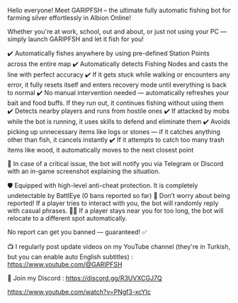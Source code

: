 Hello everyone! Meet GARIPFSH – the ultimate fully automatic fishing bot for farming silver effortlessly in Albion Online!

Whether you're at work, school, out and about, or just not using your PC — simply launch GARIPFSH and let it fish for you!

✔️ Automatically fishes anywhere by using pre-defined Station Points across the entire map
✔️ Automatically detects Fishing Nodes and casts the line with perfect accuracy
✔️ If it gets stuck while walking or encounters any error, it fully resets itself and enters recovery mode until everything is back to normal
✔️ No manual intervention needed — automatically refreshes your bait and food buffs. If they run out, it continues fishing without using them
✔️ Detects nearby players and runs from hostile ones
✔️ If attacked by mobs while the bot is running, it uses skills to defend and eliminate them
✔️ Avoids picking up unnecessary items like logs or stones — if it catches anything other than fish, it cancels instantly
✔️ If it attempts to catch too many trash items like wood, it automatically moves to the next closest point

🚨 In case of a critical issue, the bot will notify you via Telegram or Discord with an in-game screenshot explaining the situation.

🛡️ Equipped with high-level anti-cheat protection. It is completely undetectable by BattlEye (0 bans reported so far)
🙊 Don’t worry about being reported! If a player tries to interact with you, the bot will randomly reply with casual phrases.
🏃‍♂️ If a player stays near you for too long, the bot will relocate to a different spot automatically.

No report can get you banned — guaranteed! ✅

📺 I regularly post update videos on my YouTube channel (they're in Turkish, but you can enable auto English subtitles) : https://www.youtube.com/@GARIPFSH

💬 Join my Discord :  https://discord.gg/R3UVXCGJ7Q

https://www.youtube.com/watch?v=PNgf3-xcYIc
